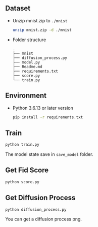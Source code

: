 ## Dataset
- Unzip mnist.zip to `./mnist`
    ```sh
    unzip mnist.zip -d ./mnist
    ```
- Folder structure
    ```
    .
    ├── mnist
    ├── diffusion_process.py
    ├── model.py
    ├── Readme.md
    ├── requirements.txt
    ├── score.py
    └── train.py
    ```

## Environment
- Python 3.6.13 or later version
    ```sh
    pip install -r requirements.txt
    ```

## Train
```sh
python train.py
```
The model state save in `save_model` folder.

## Get Fid Score
```sh
python score.py
```

## Get Diffusion Process
```sh
python diffusion_process.py
```
You can get a diffusion process png.
